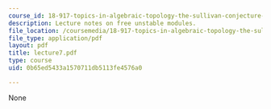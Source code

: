```yaml
---
course_id: 18-917-topics-in-algebraic-topology-the-sullivan-conjecture-fall-2007
description: Lecture notes on free unstable modules.
file_location: /coursemedia/18-917-topics-in-algebraic-topology-the-sullivan-conjecture-fall-2007/0b65ed5433a1570711db5113fe4576a0_lecture7.pdf
file_type: application/pdf
layout: pdf
title: lecture7.pdf
type: course
uid: 0b65ed5433a1570711db5113fe4576a0

---
```

None